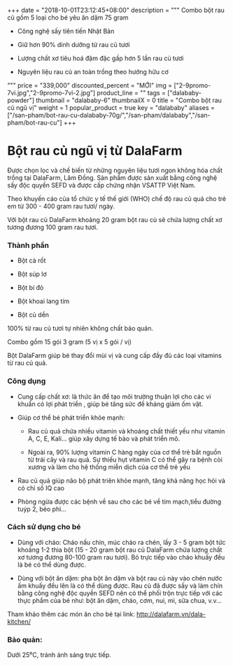 +++
date = "2018-10-01T23:12:45+08:00"
description = """
Combo bột rau củ gồm 5 loại cho bé yêu ăn dặm 75 gram

* Công nghệ sấy tiên tiến Nhật Bản

* Giữ hơn 90% dinh dưỡng từ rau củ tươi

* Lượng chất xơ tiêu hoá đậm đặc gấp hơn 5 lần rau củ tươi

* Nguyên liệu rau củ an toàn trồng theo hướng hữu cơ

"""
price = "339,000"
discounted_percent = "MỚI"
img = ["2-9promo-7vi.jpg","2-9promo-7vi-2.jpg"]
product_line = ""
tags = ["dalababy-powder"]
thumbnail = "dalababy-6"
thumbnailX = 0
title = "Combo bột rau củ ngũ vị"
weight = 1
popular_product = true
key = "dalababy"
aliases = ["/san-pham/bot-rau-cu-dalababy-70g/","/san-pham/dalababy","/san-pham/bot-rau-cu"]
+++

# Bột rau củ ngũ vị từ DalaFarm

Được chọn lọc và chế biến từ những nguyên liệu 
tươi ngon không hóa chất trồng tại DalaFarm, Lâm Đồng. Sản phẩm được 
sản xuất bằng công nghệ sấy độc quyền SEFD và được cấp chứng nhận 
VSATTP Việt Nam.

Theo khuyến cáo của tổ chức y tế thế giới (WHO) chế độ rau củ quả cho trẻ em 
từ 300 - 400 gram rau tươi/ ngày.

Với bột rau củ DalaFarm khoảng 20 gram bột rau củ sẽ chứa lượng chất xơ tương đương 100 gram 
rau tươi.

### Thành phần

* Bột cà rốt

* Bột súp lơ

* Bột bí đỏ

* Bột khoai lang tím

* Bột củ dền

100% từ rau củ tươi tự nhiên không chất bảo quản. 

Combo gồm 15 gói 3 gram (5 vị x 5 gói / vị)

Bột DalaFarm giúp bé thay đổi mùi vị và cung cấp đầy đủ các loại vitamins từ rau củ quả.

### Công dụng

* Cung cấp chất xơ: là thức ăn để tạo môi trường thuận lợi cho các vi khuẩn có lợi phát triển , 
giúp bé tăng sức đề kháng giảm ốm vặt.

* Giúp cơ thể bé phát triển khỏe mạnh: 

  * Rau củ quả chứa nhiều vitamin và khoáng chất thiết 
yếu như vitamin A, C, E, Kali… giúp xây dựng tế bào và phát triển mô.

  * Ngoài ra, 90% lượng vitamin C hàng ngày của cơ thể trẻ bắt nguồn từ trái cây và rau quả. Sự thiếu hụt vitamin C 
có thể gây ra bệnh còi xương và làm cho hệ thống miễn dịch của cơ thể trẻ yếu

* Rau củ quả giúp não bộ phát triên khỏe mạnh, tăng khả năng học hỏi và có chỉ số IQ cao

* Phòng ngừa được các bệnh về sau cho các bé về tim mạch,tiểu đường tuýp 2, béo phì…

### Cách sử dụng cho bé

* Dùng với cháo: Cháo nấu chín, múc cháo 
ra chén, lấy 3 - 5 gram bột tức khoảng 
1-2 thìa bột (15 - 20 gram bột rau củ DalaFarm chứa lượng chất xơ tương đương 80-100 gram 
rau tươi). Bỏ trực tiếp vào cháo khuấy đều 
là bé có thể dùng được. 

* Dùng với bột ăn dặm: pha bột ăn dặm và 
bột rau củ này vào chén nước ấm khuấy 
đều lên là có thể dùng được.
Rau củ đã được sấy và làm chín bằng công nghệ 
độc quyền SEFD nên có thể phối trộn trực tiếp 
với các thực phẩm của bé như: bột ăn dặm, 
cháo, cơm, nui, mì, sữa chua, v.v... 

Tham khảo thêm các món ăn cho bé tại link: http://dalafarm.vn/dala-kitchen/

### Bảo quản: 
Dưới 25⁰C, tránh ánh sáng trực tiếp.
